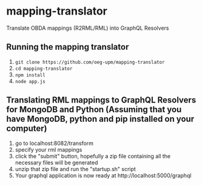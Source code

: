 # mapping-translator
Translate OBDA mappings (R2RML/RML) into GraphQL Resolvers

## Running the mapping translator
1. ```git clone https://github.com/oeg-upm/mapping-translator```
2. ```cd mapping-translator```
3. ```npm install```
4. ```node app.js```

## Translating RML mappings to GraphQL Resolvers for MongoDB and Python (Assuming that you have MongoDB, python and pip installed on your computer)
1. go to localhost:8082/transform
2. specify your rml mappings
3. click the "submit" button, hopefully a zip file containing all the necessary files will be generated
4. unzip that zip file and run the "startup.sh" script
5. Your graphql application is now ready at http://localhost:5000/graphql


